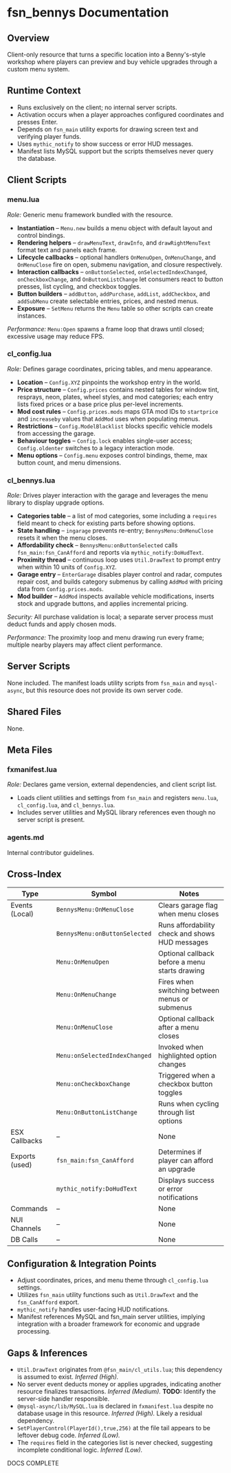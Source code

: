 # fsn_bennys Documentation

## Overview
Client-only resource that turns a specific location into a Benny's-style workshop where players can preview and buy vehicle upgrades through a custom menu system.

## Runtime Context
- Runs exclusively on the client; no internal server scripts.
- Activation occurs when a player approaches configured coordinates and presses Enter.
- Depends on `fsn_main` utility exports for drawing screen text and verifying player funds.
- Uses `mythic_notify` to show success or error HUD messages.
- Manifest lists MySQL support but the scripts themselves never query the database.

## Client Scripts
### menu.lua
*Role:* Generic menu framework bundled with the resource.

- **Instantiation** – `Menu.new` builds a menu object with default layout and control bindings.
- **Rendering helpers** – `drawMenuText`, `drawInfo`, and `drawRightMenuText` format text and panels each frame.
- **Lifecycle callbacks** – optional handlers `OnMenuOpen`, `OnMenuChange`, and `OnMenuClose` fire on open, submenu navigation, and closure respectively.
- **Interaction callbacks** – `onButtonSelected`, `onSelectedIndexChanged`, `onCheckboxChange`, and `OnButtonListChange` let consumers react to button presses, list cycling, and checkbox toggles.
- **Button builders** – `addButton`, `addPurchase`, `addList`, `addCheckbox`, and `addSubMenu` create selectable entries, prices, and nested menus.
- **Exposure** – `SetMenu` returns the `Menu` table so other scripts can create instances.

*Performance:* `Menu:Open` spawns a frame loop that draws until closed; excessive usage may reduce FPS.

### cl_config.lua
*Role:* Defines garage coordinates, pricing tables, and menu appearance.

- **Location** – `Config.XYZ` pinpoints the workshop entry in the world.
- **Price structure** – `Config.prices` contains nested tables for window tint, resprays, neon, plates, wheel styles, and mod categories; each entry lists fixed prices or a base price plus per-level increments.
- **Mod cost rules** – `Config.prices.mods` maps GTA mod IDs to `startprice` and `increaseby` values that `AddMod` uses when populating menus.
- **Restrictions** – `Config.ModelBlacklist` blocks specific vehicle models from accessing the garage.
- **Behaviour toggles** – `Config.lock` enables single-user access; `Config.oldenter` switches to a legacy interaction mode.
- **Menu options** – `Config.menu` exposes control bindings, theme, max button count, and menu dimensions.

### cl_bennys.lua
*Role:* Drives player interaction with the garage and leverages the menu library to display upgrade options.

- **Categories table** – a list of mod categories, some including a `requires` field meant to check for existing parts before showing options.
- **State handling** – `ingarage` prevents re-entry; `BennysMenu:OnMenuClose` resets it when the menu closes.
- **Affordability check** – `BennysMenu:onButtonSelected` calls `fsn_main:fsn_CanAfford` and reports via `mythic_notify:DoHudText`.
- **Proximity thread** – continuous loop uses `Util.DrawText` to prompt entry when within 10 units of `Config.XYZ`.
- **Garage entry** – `EnterGarage` disables player control and radar, computes repair cost, and builds category submenus by calling `AddMod` with pricing data from `Config.prices.mods`.
- **Mod builder** – `AddMod` inspects available vehicle modifications, inserts stock and upgrade buttons, and applies incremental pricing.

*Security:* All purchase validation is local; a separate server process must deduct funds and apply chosen mods.

*Performance:* The proximity loop and menu drawing run every frame; multiple nearby players may affect client performance.

## Server Scripts
None included. The manifest loads utility scripts from `fsn_main` and `mysql-async`, but this resource does not provide its own server code.

## Shared Files
None.

## Meta Files
### fxmanifest.lua
*Role:* Declares game version, external dependencies, and client script list.
- Loads client utilities and settings from `fsn_main` and registers `menu.lua`, `cl_config.lua`, and `cl_bennys.lua`.
- Includes server utilities and MySQL library references even though no server script is present.

### agents.md
Internal contributor guidelines.

## Cross-Index
| Type | Symbol | Notes |
|------|--------|-------|
| Events (Local) | `BennysMenu:OnMenuClose` | Clears garage flag when menu closes |
|  | `BennysMenu:onButtonSelected` | Runs affordability check and shows HUD messages |
|  | `Menu:OnMenuOpen` | Optional callback before a menu starts drawing |
|  | `Menu:OnMenuChange` | Fires when switching between menus or submenus |
|  | `Menu:OnMenuClose` | Optional callback after a menu closes |
|  | `Menu:onSelectedIndexChanged` | Invoked when highlighted option changes |
|  | `Menu:onCheckboxChange` | Triggered when a checkbox button toggles |
|  | `Menu:OnButtonListChange` | Runs when cycling through list options |
| ESX Callbacks | – | None |
| Exports (used) | `fsn_main:fsn_CanAfford` | Determines if player can afford an upgrade |
|  | `mythic_notify:DoHudText` | Displays success or error notifications |
| Commands | – | None |
| NUI Channels | – | None |
| DB Calls | – | None |

## Configuration & Integration Points
- Adjust coordinates, prices, and menu theme through `cl_config.lua` settings.
- Utilizes `fsn_main` utility functions such as `Util.DrawText` and the `fsn_CanAfford` export.
- `mythic_notify` handles user-facing HUD notifications.
- Manifest references MySQL and fsn_main server utilities, implying integration with a broader framework for economic and upgrade processing.

## Gaps & Inferences
- `Util.DrawText` originates from `@fsn_main/cl_utils.lua`; this dependency is assumed to exist. *Inferred (High).* 
- No server event deducts money or applies upgrades, indicating another resource finalizes transactions. *Inferred (Medium).* **TODO:** Identify the server-side handler responsible.
- `@mysql-async/lib/MySQL.lua` is declared in `fxmanifest.lua` despite no database usage in this resource. *Inferred (High).* Likely a residual dependency.
- `SetPlayerControl(PlayerId(),true,256)` at the file tail appears to be leftover debug code. *Inferred (Low).* 
- The `requires` field in the categories list is never checked, suggesting incomplete conditional logic. *Inferred (Low).* 

DOCS COMPLETE
